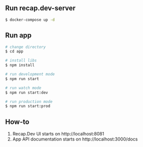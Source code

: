 ## Run recap.dev-server

```bash
$ docker-compose up -d
```

## Run app

```bash
# change directory
$ cd app

# install libs
$ npm install

# run development mode
$ npm run start

# run watch mode
$ npm run start:dev

# run production mode
$ npm run start:prod
```

## How-to

1. Recap.Dev UI starts on http://localhost:8081
2. App API documentation starts on http://localhost:3000/docs